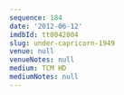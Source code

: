 ```yaml
---
sequence: 184
date: '2012-06-12'
imdbId: tt0042004
slug: under-capricorn-1949
venue: null
venueNotes: null
medium: TCM HD
mediumNotes: null
---
```



